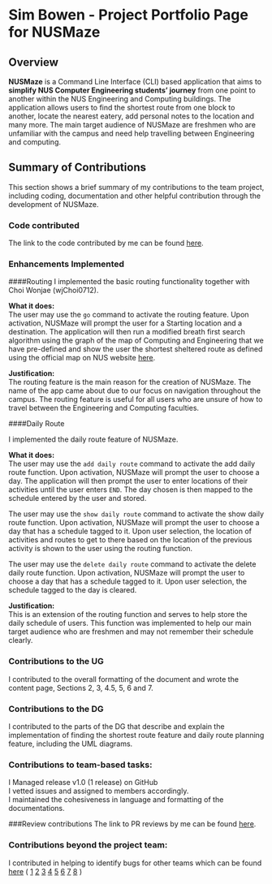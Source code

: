 # Sim Bowen - Project Portfolio Page for NUSMaze

## Overview
**NUSMaze** is a Command Line Interface (CLI) based application that aims to **simplify NUS Computer Engineering students’ journey** from one point to another within the NUS Engineering and Computing buildings. 
The application allows users to find the shortest route from one block to another, locate the nearest eatery, add personal notes to the location and many more. 
The main target audience of NUSMaze are freshmen who are unfamiliar with the campus and need help travelling between Engineering and computing.

## Summary of Contributions
This section shows a brief summary of my contributions to the team project, including coding, documentation and other helpful contribution through the development of NUSMaze.

### Code contributed
The link to the code contributed by me can be found
[here](https://nus-cs2113-ay2021s2.github.io/tp-dashboard/?search=09&sort=groupTitle&sortWithin=title&since=2021-03-05&timeframe=commit&mergegroup=&groupSelect=groupByRepos&breakdown=false&tabOpen=true&tabType=zoom&zA=SimBowen&zR=AY2021S2-CS2113T-T09-2%2Ftp%5Bmaster%5D&zACS=130.65156794425087&zS=2021-03-05&zFS=09&zU=2021-04-06&zMG=undefined&zFTF=commit&zFGS=groupByRepos&zFR=false&zFT=docs~functional-code~test-code~other&until=2021-04-06).

### Enhancements Implemented
####Routing
I implemented the basic routing functionality together with Choi Wonjae (wjChoi0712).<br>

**What it does:** <br>
The user may use the `go` command to activate the routing feature. Upon activation, NUSMaze will prompt the user for a Starting location and a destination. The application will then run a modified breath first search algorithm using the graph of the map of Computing and Engineering that we have pre-defined and show the user the shortest sheltered route as defined using the official map on NUS website [here](http://map.nus.edu.sg/#page=map&long=103.7725819000000000&lat=1.2979695610000000).

**Justification:** <br>
The routing feature is the main reason for the creation of NUSMaze. The name of the app came about due to our focus on navigation throughout the campus. The routing feature is useful for all users who are unsure of how to travel between the Engineering and Computing faculties. 
<br>

####Daily Route

I implemented the daily route feature of NUSMaze.<br>


**What it does:** <br>
The user may use the `add daily route` command to activate the add daily route function. Upon activation, NUSMaze will prompt the user to choose a day. The application will then prompt the user to enter locations of their activities until the user enters `END`. The day chosen is then mapped to the schedule entered by the user and stored.

The user may use the `show daily route` command to activate the show daily route function. Upon activation, NUSMaze will prompt the user to choose a day that has a schedule tagged to it. Upon user selection, the location of activities and routes to get to there based on the location of the previous activity is shown to the user using the routing function.

The user may use the `delete daily route` command to activate the delete daily route function. Upon activation, NUSMaze will prompt the user to choose a day that has a schedule tagged to it. Upon user selection, the schedule tagged to the day is cleared.

**Justification:** <br>
This is an extension of the routing function and serves to help store the daily schedule of users. This function was implemented to help our main target audience who are freshmen and may not remember their schedule clearly.
<br>

### Contributions to the UG
I contributed to the overall formatting of the document and wrote the content page, Sections 2, 3, 4.5, 5, 6 and 7.

### Contributions to the DG
I contributed to the parts of the DG that describe and explain the implementation of finding the shortest route feature and daily route planning feature, including the UML diagrams.

### Contributions to team-based tasks:
I Managed release v1.0 (1 release) on GitHub <br>
I vetted issues and assigned to members accordingly. <br>
I maintained the cohesiveness in language and formatting of the documentations. <br>

###Review contributions
The link to PR reviews by me can be found [here](https://github.com/AY2021S2-CS2113T-T09-2/tp/pulls?q=is%3Apr+is%3Aclosed+reviewed-by%3ASimBowen+).

### Contributions beyond the project team:
I contributed in helping to identify bugs for other teams which can be found [here](https://github.com/AY2021S2-CS2113-T10-3/tp/issues) (
[1](https://github.com/AY2021S2-CS2113-T10-3/tp/issues/60)
[2](https://github.com/AY2021S2-CS2113-T10-3/tp/issues/59)
[3](https://github.com/AY2021S2-CS2113-T10-3/tp/issues/58)
[4](https://github.com/AY2021S2-CS2113-T10-3/tp/issues/57)
[5](https://github.com/AY2021S2-CS2113-T10-3/tp/issues/56)
[6](https://github.com/AY2021S2-CS2113-T10-3/tp/issues/55)
[7](https://github.com/AY2021S2-CS2113-T10-3/tp/issues/54)
[8](https://github.com/AY2021S2-CS2113-T10-3/tp/issues/53)
)